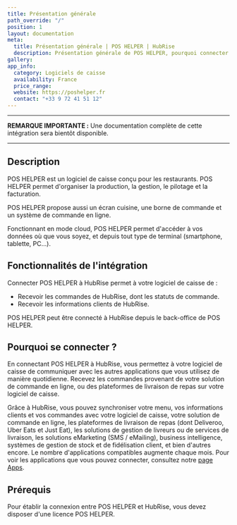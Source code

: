 ```yaml
---
title: Présentation générale
path_override: "/"
position: 1
layout: documentation
meta:
  title: Présentation générale | POS HELPER | HubRise
  description: Présentation générale de POS HELPER, pourquoi connecter votre logiciel de caisse à HubRise et les fonctionnalités de l'intégration avec HubRise. Synchronisez vos données.
gallery:
app_info:
  category: Logiciels de caisse
  availability: France
  price_range:
  website: https://poshelper.fr
  contact: "+33 9 72 41 51 12"
---
```


---

**REMARQUE IMPORTANTE :** Une documentation complète de cette intégration sera bientôt disponible.

---

## Description

POS HELPER est un logiciel de caisse conçu pour les restaurants. POS HELPER permet d'organiser la production, la gestion, le pilotage et la facturation.

POS HELPER propose aussi un écran cuisine, une borne de commande et un système de commande en ligne.

Fonctionnant en mode cloud, POS HELPER permet d'accéder à vos données où que vous soyez, et depuis tout type de terminal (smartphone, tablette, PC...).

## Fonctionnalités de l'intégration

Connecter POS HELPER à HubRise permet à votre logiciel de caisse de :

- Recevoir les commandes de HubRise, dont les statuts de commande.
- Recevoir les informations clients de HubRise.

POS HELPER peut être connecté à HubRise depuis le back-office de POS HELPER.

## Pourquoi se connecter ?

En connectant POS HELPER à HubRise, vous permettez à votre logiciel de caisse de communiquer avec les autres applications que vous utilisez de manière quotidienne. Recevez les commandes provenant de votre solution de commande en ligne, ou des plateformes de livraison de repas sur votre logiciel de caisse.

Grâce à HubRise, vous pouvez synchroniser votre menu, vos informations clients et vos commandes avec votre logiciel de caisse, votre solution de commande en ligne, les plateformes de livraison de repas (dont Deliveroo, Uber Eats et Just Eat), les solutions de gestion de livreurs ou de services de livraison, les solutions eMarketing (SMS / eMailing), business intelligence, systèmes de gestion de stock et de fidélisation client, et bien d'autres encore. Le nombre d'applications compatibles augmente chaque mois. Pour voir les applications que vous pouvez connecter, consultez notre [page Apps](/apps).

## Prérequis

Pour établir la connexion entre POS HELPER et HubRise, vous devez disposer d'une licence POS HELPER.

